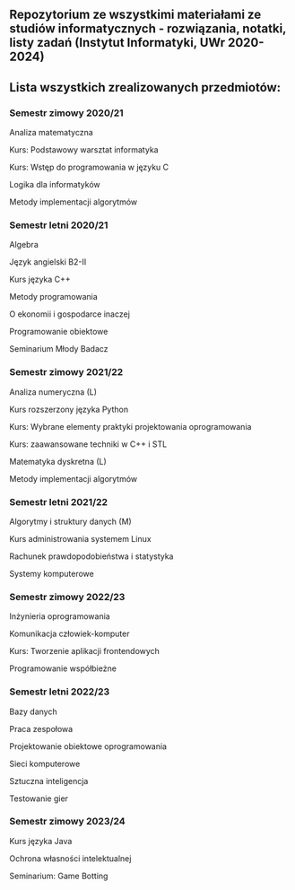 ## Repozytorium ze wszystkimi materiałami ze studiów informatycznych - rozwiązania, notatki, listy zadań (Instytut Informatyki, UWr 2020-2024)

## Lista wszystkich zrealizowanych przedmiotów:

### Semestr zimowy 2020/21


Analiza matematyczna

Kurs: Podstawowy warsztat informatyka

Kurs: Wstęp do programowania w języku C

Logika dla informatyków

Metody implementacji algorytmów


### Semestr letni 2020/21


Algebra

Język angielski B2-II

Kurs języka C++

Metody programowania

O ekonomii i gospodarce inaczej

Programowanie obiektowe

Seminarium Młody Badacz


### Semestr zimowy 2021/22


Analiza numeryczna (L)

Kurs rozszerzony języka Python

Kurs: Wybrane elementy praktyki projektowania oprogramowania

Kurs: zaawansowane techniki w C++ i STL

Matematyka dyskretna (L)

Metody implementacji algorytmów


### Semestr letni 2021/22


Algorytmy i struktury danych (M)

Kurs administrowania systemem Linux

Rachunek prawdopodobieństwa i statystyka

Systemy komputerowe


### Semestr zimowy 2022/23


Inżynieria oprogramowania

Komunikacja człowiek-komputer

Kurs: Tworzenie aplikacji frontendowych

Programowanie współbieżne


### Semestr letni 2022/23


Bazy danych

Praca zespołowa

Projektowanie obiektowe oprogramowania

Sieci komputerowe

Sztuczna inteligencja

Testowanie gier


### Semestr zimowy 2023/24


Kurs języka Java

Ochrona własności intelektualnej

Seminarium: Game Botting
